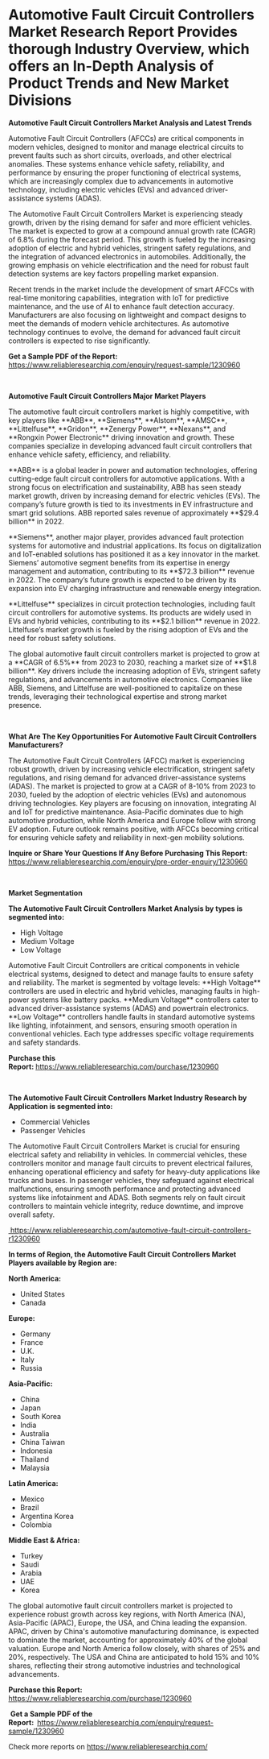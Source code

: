 <p><h1>Automotive Fault Circuit Controllers Market Research Report Provides thorough Industry Overview, which offers an In-Depth Analysis of Product Trends and New Market Divisions</h1></p><p><strong>Automotive Fault Circuit Controllers Market Analysis and Latest Trends</strong></p>
<p><p>Automotive Fault Circuit Controllers (AFCCs) are critical components in modern vehicles, designed to monitor and manage electrical circuits to prevent faults such as short circuits, overloads, and other electrical anomalies. These systems enhance vehicle safety, reliability, and performance by ensuring the proper functioning of electrical systems, which are increasingly complex due to advancements in automotive technology, including electric vehicles (EVs) and advanced driver-assistance systems (ADAS).</p><p>The Automotive Fault Circuit Controllers Market is experiencing steady growth, driven by the rising demand for safer and more efficient vehicles. The market is expected to grow at a compound annual growth rate (CAGR) of 6.8% during the forecast period. This growth is fueled by the increasing adoption of electric and hybrid vehicles, stringent safety regulations, and the integration of advanced electronics in automobiles. Additionally, the growing emphasis on vehicle electrification and the need for robust fault detection systems are key factors propelling market expansion.</p><p>Recent trends in the market include the development of smart AFCCs with real-time monitoring capabilities, integration with IoT for predictive maintenance, and the use of AI to enhance fault detection accuracy. Manufacturers are also focusing on lightweight and compact designs to meet the demands of modern vehicle architectures. As automotive technology continues to evolve, the demand for advanced fault circuit controllers is expected to rise significantly.</p></p>
<p><strong>Get a Sample PDF of the Report:&nbsp;</strong> <a href="https://www.reliableresearchiq.com/enquiry/request-sample/1230960?utm_campaign=1123&utm_medium=2&utm_source=Github&utm_content=ia&utm_term=23012025&utm_id=automotive-fault-circuit-controllers">https://www.reliableresearchiq.com/enquiry/request-sample/1230960</a></p>
<p>&nbsp;</p>
<p><strong>Automotive Fault Circuit Controllers Major Market Players</strong></p>
<p><p>The automotive fault circuit controllers market is highly competitive, with key players like **ABB**, **Siemens**, **Alstom**, **AMSC**, **Littelfuse**, **Gridon**, **Zenergy Power**, **Nexans**, and **Rongxin Power Electronic** driving innovation and growth. These companies specialize in developing advanced fault circuit controllers that enhance vehicle safety, efficiency, and reliability.</p><p>**ABB** is a global leader in power and automation technologies, offering cutting-edge fault circuit controllers for automotive applications. With a strong focus on electrification and sustainability, ABB has seen steady market growth, driven by increasing demand for electric vehicles (EVs). The company’s future growth is tied to its investments in EV infrastructure and smart grid solutions. ABB reported sales revenue of approximately **$29.4 billion** in 2022.</p><p>**Siemens**, another major player, provides advanced fault protection systems for automotive and industrial applications. Its focus on digitalization and IoT-enabled solutions has positioned it as a key innovator in the market. Siemens’ automotive segment benefits from its expertise in energy management and automation, contributing to its **$72.3 billion** revenue in 2022. The company’s future growth is expected to be driven by its expansion into EV charging infrastructure and renewable energy integration.</p><p>**Littelfuse** specializes in circuit protection technologies, including fault circuit controllers for automotive systems. Its products are widely used in EVs and hybrid vehicles, contributing to its **$2.1 billion** revenue in 2022. Littelfuse’s market growth is fueled by the rising adoption of EVs and the need for robust safety solutions.</p><p>The global automotive fault circuit controllers market is projected to grow at a **CAGR of 6.5%** from 2023 to 2030, reaching a market size of **$1.8 billion**. Key drivers include the increasing adoption of EVs, stringent safety regulations, and advancements in automotive electronics. Companies like ABB, Siemens, and Littelfuse are well-positioned to capitalize on these trends, leveraging their technological expertise and strong market presence.</p></p>
<p>&nbsp;</p>
<p><strong>What Are The Key Opportunities For Automotive Fault Circuit Controllers Manufacturers?</strong></p>
<p><p>The Automotive Fault Circuit Controllers (AFCC) market is experiencing robust growth, driven by increasing vehicle electrification, stringent safety regulations, and rising demand for advanced driver-assistance systems (ADAS). The market is projected to grow at a CAGR of 8-10% from 2023 to 2030, fueled by the adoption of electric vehicles (EVs) and autonomous driving technologies. Key players are focusing on innovation, integrating AI and IoT for predictive maintenance. Asia-Pacific dominates due to high automotive production, while North America and Europe follow with strong EV adoption. Future outlook remains positive, with AFCCs becoming critical for ensuring vehicle safety and reliability in next-gen mobility solutions.</p></p>
<p><strong>Inquire or Share Your Questions If Any Before Purchasing This Report:</strong> <a href="https://www.reliableresearchiq.com/enquiry/pre-order-enquiry/1230960?utm_campaign=1123&utm_medium=2&utm_source=Github&utm_content=ia&utm_term=23012025&utm_id=automotive-fault-circuit-controllers">https://www.reliableresearchiq.com/enquiry/pre-order-enquiry/1230960</a></p>
<p>&nbsp;</p>
<p><strong>Market Segmentation</strong></p>
<p><strong>The Automotive Fault Circuit Controllers Market Analysis by types is segmented into:</strong></p>
<p><ul><li>High Voltage</li><li>Medium Voltage</li><li>Low Voltage</li></ul></p>
<p><p>Automotive Fault Circuit Controllers are critical components in vehicle electrical systems, designed to detect and manage faults to ensure safety and reliability. The market is segmented by voltage levels: **High Voltage** controllers are used in electric and hybrid vehicles, managing faults in high-power systems like battery packs. **Medium Voltage** controllers cater to advanced driver-assistance systems (ADAS) and powertrain electronics. **Low Voltage** controllers handle faults in standard automotive systems like lighting, infotainment, and sensors, ensuring smooth operation in conventional vehicles. Each type addresses specific voltage requirements and safety standards.</p></p>
<p><strong>Purchase this Report:&nbsp;</strong><a href="https://www.reliableresearchiq.com/purchase/1230960?utm_campaign=1123&utm_medium=2&utm_source=Github&utm_content=ia&utm_term=23012025&utm_id=automotive-fault-circuit-controllers">https://www.reliableresearchiq.com/purchase/1230960</a></p>
<p>&nbsp;</p>
<p><strong>The Automotive Fault Circuit Controllers Market Industry Research by Application is segmented into:</strong></p>
<p><ul><li>Commercial Vehicles</li><li>Passenger Vehicles</li></ul></p>
<p><p>The Automotive Fault Circuit Controllers Market is crucial for ensuring electrical safety and reliability in vehicles. In commercial vehicles, these controllers monitor and manage fault circuits to prevent electrical failures, enhancing operational efficiency and safety for heavy-duty applications like trucks and buses. In passenger vehicles, they safeguard against electrical malfunctions, ensuring smooth performance and protecting advanced systems like infotainment and ADAS. Both segments rely on fault circuit controllers to maintain vehicle integrity, reduce downtime, and improve overall safety.</p></p>
<p><a href="https://www.reliableresearchiq.com/automotive-fault-circuit-controllers-r1230960?utm_campaign=1123&utm_medium=2&utm_source=Github&utm_content=ia&utm_term=23012025&utm_id=automotive-fault-circuit-controllers">&nbsp;https://www.reliableresearchiq.com/automotive-fault-circuit-controllers-r1230960</a></p>
<p><strong>In terms of Region, the Automotive Fault Circuit Controllers Market Players available by Region are:</strong></p>
<p>
    <p> <strong> North America: </strong>
        <ul>
            <li>United States</li>
            <li>Canada</li>
        </ul>
        </p> 
    <p> <strong> Europe: </strong>
        <ul>
            <li>Germany</li>
            <li>France</li>
            <li>U.K.</li>
            <li>Italy</li>
            <li>Russia</li>
        </ul>
        </p> 
    <p> <strong> Asia-Pacific: </strong>
        <ul>
            <li>China</li>
            <li>Japan</li>
            <li>South Korea</li>
            <li>India</li>
            <li>Australia</li>
            <li>China Taiwan</li>
            <li>Indonesia</li>
            <li>Thailand</li>
            <li>Malaysia</li>
        </ul>
        </p> 
    <p> <strong> Latin America: </strong>
        <ul>
            <li>Mexico</li>
            <li>Brazil</li>
            <li>Argentina Korea</li>
            <li>Colombia</li>
        </ul>
        </p> 
    <p> <strong> Middle East & Africa: </strong>
        <ul>
            <li>Turkey</li>
            <li>Saudi</li>
            <li>Arabia</li>
            <li>UAE</li>
            <li>Korea</li>
        </ul>
    </p>
    </p>
<p><p>The global automotive fault circuit controllers market is projected to experience robust growth across key regions, with North America (NA), Asia-Pacific (APAC), Europe, the USA, and China leading the expansion. APAC, driven by China's automotive manufacturing dominance, is expected to dominate the market, accounting for approximately 40% of the global valuation. Europe and North America follow closely, with shares of 25% and 20%, respectively. The USA and China are anticipated to hold 15% and 10% shares, reflecting their strong automotive industries and technological advancements.</p></p>
<p><strong>Purchase this Report: </strong><a href="https://www.reliableresearchiq.com/purchase/1230960?utm_campaign=1123&utm_medium=2&utm_source=Github&utm_content=ia&utm_term=23012025&utm_id=automotive-fault-circuit-controllers">https://www.reliableresearchiq.com/purchase/1230960</a></p>
<p>&nbsp;<strong>Get a Sample PDF of the Report:&nbsp;&nbsp;</strong><a href="https://www.reliableresearchiq.com/enquiry/request-sample/1230960?utm_campaign=1123&utm_medium=2&utm_source=Github&utm_content=ia&utm_term=23012025&utm_id=automotive-fault-circuit-controllers">https://www.reliableresearchiq.com/enquiry/request-sample/1230960</a></p>
<p><strong></strong></p>
<p>Check more reports on <a href="https://www.reliableresearchiq.com/?utm_campaign=1123&utm_medium=2&utm_source=Github&utm_content=ia&utm_term=23012025&utm_id=automotive-fault-circuit-controllers">https://www.reliableresearchiq.com/</a></p>